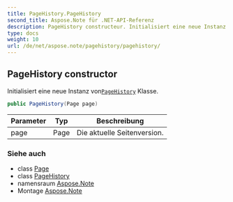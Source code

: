 ```yaml
---
title: PageHistory.PageHistory
second_title: Aspose.Note für .NET-API-Referenz
description: PageHistory constructeur. Initialisiert eine neue Instanz vonPageHistory Klasse.
type: docs
weight: 10
url: /de/net/aspose.note/pagehistory/pagehistory/
---
```

## PageHistory constructor

Initialisiert eine neue Instanz von[`PageHistory`](../) Klasse.

```csharp
public PageHistory(Page page)
```

| Parameter | Typ | Beschreibung |
| --- | --- | --- |
| page | Page | Die aktuelle Seitenversion. |

### Siehe auch

* class [Page](../../page/)
* class [PageHistory](../)
* namensraum [Aspose.Note](../../pagehistory/)
* Montage [Aspose.Note](../../../)


